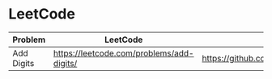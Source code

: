 # LeetCode
| Problem | LeetCode | Solution |
| --- | --- | --- |
| Add Digits | https://leetcode.com/problems/add-digits/ | https://github.com/srinivaskcg/LeetCode/blob/master/LeetCode/src/interview/practice/AddDigits.java |

